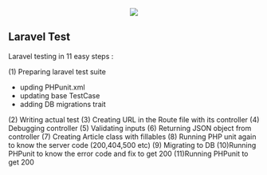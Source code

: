 <p align="center"><img src="https://laravel.com/assets/img/components/logo-laravel.svg"></p>



## Laravel Test

Laravel testing in 11 easy steps :

(1) Preparing laravel test suite

* upding PHPunit.xml
* updating base TestCase
* adding DB migrations trait

(2) Writing actual test
(3) Creating URL in the Route file with its controller
(4) Debugging controller
(5) Validating inputs
(6) Returning JSON object from controller
(7) Creating Article class with fillables
(8) Running PHP unit again to know the server code (200,404,500 etc)
(9) Migrating to DB
(10)Running PHPunit to know the error code and fix to get 200
(11)Running PHPunit to get 200 
